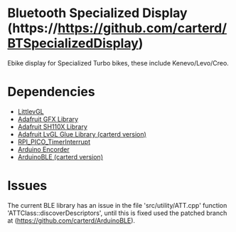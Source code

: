 # Bluetooth Specialized Display (https://https://github.com/carterd/BTSpecializedDisplay)

Ebike display for Specialized Turbo bikes, these include Kenevo/Levo/Creo.

# Dependencies
 
 * [LittlevGL](https://github.com/littlevgl/lvgl)
 * [Adafruit GFX Library](https://github.com/adafruit/Adafruit-GFX-Library)
 * [Adafruit SH110X Library](https://github.com/adafruit/Adafruit_SH110X)
 * [Adafruit LvGL Glue Library (carterd version)](https://github.com/carterd/Adafruit_LvGL_Glue) 
 * [RPI_PICO_TimerInterrupt](https://github.com/khoih-prog/RPI_PICO_TimerInterrupt)
 * [Arduino Encorder](https://github.com/carterd/Arduino_Encoder)
 * [ArduinoBLE (carterd version)](https://github.com/carterd/ArduinoBLE)

# Issues
The current BLE library has an issue in the file 'src/utility/ATT.cpp' function 'ATTClass::discoverDescriptors', 
until this is fixed used the patched branch at (https://github.com/carterd/ArduinoBLE).
